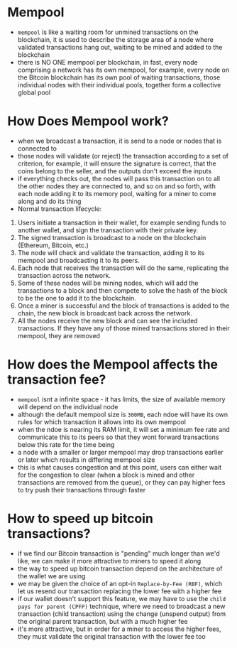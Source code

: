 # **Mempool**
- `mempool` is like a waiting room for unmined transactions on the blockchain, it is used to describe the storage area of a node where validated transactions hang out, waiting to be mined and added to the blockchain
- there is NO ONE mempool per blockchain, in fast, every node comprising a network has its own mempool, for example, every node on the Bitcoin blockchain has its own pool of waiting transactions, those individual nodes with their individual pools, together form a collective global pool

# **How Does Mempool work?**
- when we broadcast a transaction, it is send to a node or nodes that is connected to
- those nodes will validate (or reject) the transaction according to a set of criterion, for example, it will ensure the signature is correct, that the coins belong to the seller, and the outputs don't exceed the inputs
- if everything checks out, the nodes will pass this transaction on to all the other nodes they are connected to, and so on and so forth, with each node adding it to its memory pool, waiting for a miner to come along and do its thing
- Normal transaction lifecycle:
1. Users initiate a transaction in their wallet, for example sending funds to another wallet, and sign the transaction with their private key. 
2. The signed transaction is broadcast to a node on the blockchain (Ethereum, Bitcoin, etc.) 
3. The node will check and validate the transaction, adding it to its mempool and broadcasting it to its peers. 
4. Each node that receives the transaction will do the same, replicating the transaction across the network. 
5. Some of these nodes will be mining nodes, which will add the transactions to a block and then compete to solve the hash of the block to be the one to add it to the blockchain. 
6. Once a miner is successful and the block of transactions is added to the chain, the new block is broadcast back across the network.  
7. All the nodes receive the new block and can see the included transactions. If they have any of those mined transactions stored in their mempool, they are removed

# **How does the Mempool affects the transaction fee?**
- `mempool` isnt a infinite space - it has limits, the size of available memory will depend on the individual node
- although the default mempool size is `300MB`, each ndoe will have its own rules for which transaction it allows into its own mempool
- when the ndoe is nearing its RAM limit, it will set a minimum fee rate and communicate this to its peers so that they wont forward transactions below this rate for the time being
- a node with a smaller or larger mempool may drop transactions earlier or later which results in differing mempool size
- this is what causes congestion and at this point, users can either wait for the congestion to clear (when a block is mined and other transactions are removed from the queue), or they can pay higher fees to try push their transactions through faster

# **How to speed up bitcoin transactions?**
- if we find our Bitcoin transaction is "pending" much longer than we'd like, we can make it more attractive to miners to speed it along
- the way to speed up bitcoin transaction depend on the architecture of the wallet we are using
- we may be given the choice of an opt-in `Replace-by-Fee (RBF)`, which let us resend our transaction replacing the lower fee with a higher fee
- if our wallet doesn't support this feature, we may have to use the `child pays for parent (CPFP)` technique, where we need to broadcast a new transaction (child transaction) using the change (unspend output) from the original parent transaction, but with a much higher fee
- it's more attractive, but in order for a miner to access the higher fees, they must validate the original transaction with the lower fee too